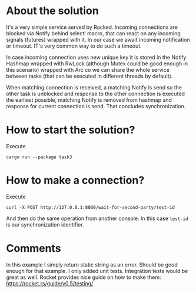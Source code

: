 About the solution
==================
It's a very simple service served by Rocked. Incoming connections are blocked via Notify behind select! macro, that can react on any incoming signals (futures) wrapped with it. In our case we await incoming
notification or timeout. IT's very common way to do such a timeout.

In case incoming connection uses new unique key it is stored in the Notify Hashmap wrapped with RwLock (although Mutex could be good enough in this scenario) wrapped with Arc co we can share the whole service between tasks (that can be executed in different threads by default).

When matching connection is received, a matching Notify is send so the other task is unblocked and response to the other connection is executed the earliest possible, matching Notify is removed from hashmap
and response for current connection is send. That concludes synchronization.


How to start the solution?
=========================
Execute
```
cargo run --package task3
```

How to make a connection?
=========================
Execute
```
curl -X POST http://127.0.0.1:8000/wait-for-second-party/test-id
```

And then do the same operation from another console. In this case `test-id` is our synchronization identifier.


Comments
========
In this example I simply return static string as an error. Should be good enough for that example.
I only added unit tests. Integration tests would be great as well. Rocket provides nice guide on how to make them:
https://rocket.rs/guide/v0.5/testing/